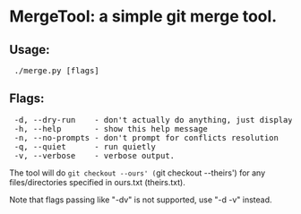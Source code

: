 <h1> MergeTool: a simple git merge tool. </h1>

<h2><b>
Usage:
</b></h2>
<pre>
 ./merge.py [flags]
</pre>

<h2><b>
Flags:
</b></h2>
<pre>
 -d, --dry-run    - don't actually do anything, just display what would happen
 -h, --help       - show this help message
 -n, --no-prompts - don't prompt for conflicts resolution
 -q, --quiet      - run quietly
 -v, --verbose    - verbose output.
</pre>

The tool will do `git checkout --ours' (`git checkout --theirs')
for any files/directories specified in ours.txt (theirs.txt).

Note that flags passing like "-dv" is not supported, use "-d -v" instead.
